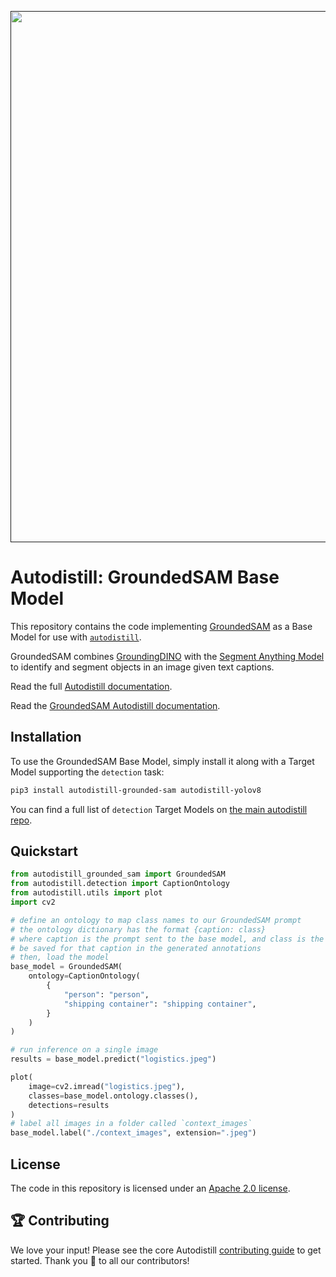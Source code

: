 <div align="center">
  <p>
    <a align="center" href="" target="_blank">
      <img
        width="850"
        src="https://media.roboflow.com/open-source/autodistill/autodistill-banner.jpg"
      >
    </a>
  </p>
</div>

# Autodistill: GroundedSAM Base Model

This repository contains the code implementing [GroundedSAM](https://github.com/IDEA-Research/Grounded-Segment-Anything) as a Base Model for use with [`autodistill`](https://github.com/autodistill/autodistill).

GroundedSAM combines [GroundingDINO](https://github.com/IDEA-Research/GroundingDINO) with the [Segment Anything Model](https://github.com/facebookresearch/segment-anything) to identify and segment objects in an image given text captions.

Read the full [Autodistill documentation](https://autodistill.github.io/autodistill/).

Read the [GroundedSAM Autodistill documentation](https://autodistill.github.io/autodistill/base_models/groundedsam/).

## Installation

To use the GroundedSAM Base Model, simply install it along with a Target Model supporting the `detection` task:

```bash
pip3 install autodistill-grounded-sam autodistill-yolov8
```

You can find a full list of `detection` Target Models on [the main autodistill repo](https://github.com/autodistill/autodistill).

## Quickstart

```python
from autodistill_grounded_sam import GroundedSAM
from autodistill.detection import CaptionOntology
from autodistill.utils import plot
import cv2

# define an ontology to map class names to our GroundedSAM prompt
# the ontology dictionary has the format {caption: class}
# where caption is the prompt sent to the base model, and class is the label that will
# be saved for that caption in the generated annotations
# then, load the model
base_model = GroundedSAM(
    ontology=CaptionOntology(
        {
            "person": "person",
            "shipping container": "shipping container",
        }
    )
)

# run inference on a single image
results = base_model.predict("logistics.jpeg")

plot(
    image=cv2.imread("logistics.jpeg"),
    classes=base_model.ontology.classes(),
    detections=results
)
# label all images in a folder called `context_images`
base_model.label("./context_images", extension=".jpeg")
```

## License

The code in this repository is licensed under an [Apache 2.0 license](LICENSE).

## 🏆 Contributing

We love your input! Please see the core Autodistill [contributing guide](https://github.com/autodistill/autodistill/blob/main/CONTRIBUTING.md) to get started. Thank you 🙏 to all our contributors!